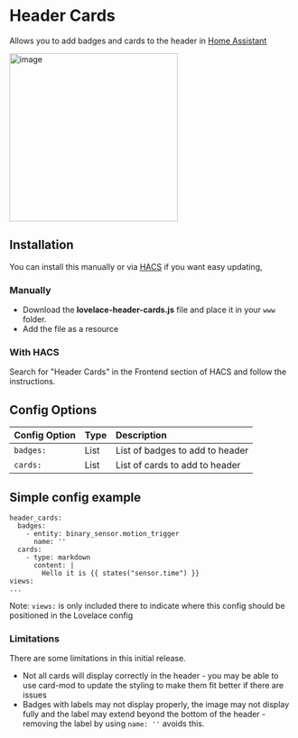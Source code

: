 # Header Cards

Allows you to add badges and cards to the header in [Home Assistant](https://www.home-assistant.io/)

<img width="298" alt="image" src="https://user-images.githubusercontent.com/2099542/156809984-2bb15473-cfc4-4159-9a11-2595f001915e.png">

## Installation

You can install this manually or via [HACS](https://github.com/custom-components/hacs) if you want easy updating,

### Manually
* Download the **lovelace-header-cards.js** file and place it in your `www` folder.
* Add the file as a resource

### With HACS
Search for "Header Cards" in the Frontend section of HACS and follow the instructions.

## Config Options

| Config Option | Type | Description |
|:---------------|:---------------|:----------|
|`badges:`| List | List of badges to add to header
|`cards:` | List | List of cards to add to header |

## Simple config example

```
header_cards:
  badges:
    - entity: binary_sensor.motion_trigger
      name: ''
  cards:
    - type: markdown
      content: |
        Hello it is {{ states("sensor.time") }}
views:
...
```

Note: `views:` is only included there to indicate where this config should be positioned in the Lovelace config


### Limitations
There are some limitations in this initial release.

* Not all cards will display correctly in the header - you may be able to use card-mod to update the styling to make them fit better if there are issues
* Badges with labels may not display properly, the image may not display fully and the label may extend beyond the bottom of the header - removing the label by using `name: ''` avoids this.
